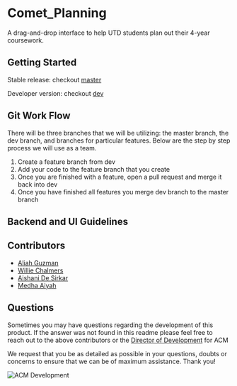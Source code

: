 # Comet_Planning

 A drag-and-drop interface to help UTD students plan out their 4-year coursework.

## Getting Started

Stable release: checkout [master](https://github.com/acmutd/comet_planning/tree/master)

Developer version: checkout [dev](https://github.com/acmutd/comet_planning/tree/dev)

## Git Work Flow

There will be three branches that we will be utilizing: the master branch, the dev branch, and branches for particular features. Below are the step by step process we will use as a team.

1. Create a feature branch from dev
2. Add your code to the feature branch that you create
3. Once you are finished with a feature, open a pull request and merge it back into dev
4. Once you have finished all features you merge dev branch to the master branch

## Backend and UI Guidelines

## Contributors

- [Aliah Guzman](https://www.linkedin.com/in/aliahdg/)
- [Willie Chalmers](https://www.linkedin.com/in/willie-chalmers-iii/)
- [Aishani De Sirkar](https://www.linkedin.com/in/aishani-de-sirkar-9222a7170/)
- [Medha Aiyah](https://www.linkedin.com/in/medha-aiyah/)

## Questions

Sometimes you may have questions regarding the development of this product. If the answer was not found in this readme please feel free to reach out to the above contributors or the [Director of Development](mailto:comet.acm@gmail.com) for ACM

We request that you be as detailed as possible in your questions, doubts or concerns to ensure that we can be of maximum assistance. Thank you!

![ACM Development](https://www.acmutd.co/brand/Development/Banners/light_dark_background.png)
